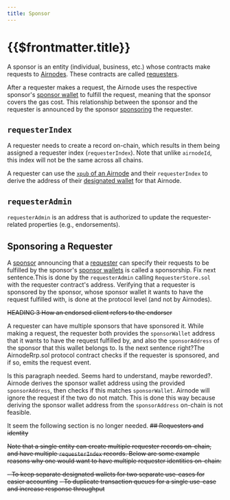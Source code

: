 ```yaml
---
title: Sponsor
---
```


# {{$frontmatter.title}}

<TocHeader />
<TOC class="table-of-contents" :include-level="[2,3]" />

A sponsor is an entity (individual, business, etc.) whose contracts make requests to [Airnodes](airnode.md).
These contracts are called [requesters](requesters.md).

After a requester makes a request, the Airnode uses the respective sponsor's [sponsor wallet](sponsor-wallet.md) to fulfill the request, meaning that the sponsor covers the gas cost. This relationship between the sponsor and the requester is announced by the sponsor [sponsoring](endorsement.md) the requester.

## `requesterIndex`

A requester needs to create a record on-chain, which results in them being assigned a requester index (`requesterIndex`). Note that unlike `airnodeId`, this index will not be the same across all chains.

A requester can use the [`xpub` of an Airnode](airnode.md#xpub) and their `requesterIndex` to derive the address of their [designated wallet](designated-wallet.md) for that Airnode.

## `requesterAdmin`

`requesterAdmin` is an address that is authorized to update the requester-related properties (e.g., endorsements).

## Sponsoring a Requester

A [sponsor](sponsor.md) announcing that a [requester](requester.md) can specify their requests to be fulfilled by the sponsor's [sponsor wallets](sponsor-wallet.md) is called a sponsorship. <FixInline>Fix next sentence.</FixInline>This is done by the `requesterAdmin` calling `RequesterStore.sol` with the requester contract's address. Verifying that a requester is sponsored by the sponsor, whose sponsor wallet it wants to have the request fulfilled with, is done at the protocol level (and not by Airnodes).

~~HEADING 3 How an endorsed client refers to the endorser~~

A requester can have multiple sponsors that have sponsored it. While making a request, the requester both provides the `sponsorWallet` address that it wants to have the request fulfilled by, and also the `sponsorAddress` of the sponsor that this wallet belongs to. <FixInline>Is the next sentence right?</FixInline>The AirnodeRrp.sol protocol contract checks if the requester is sponsored, and if so, emits the request event.

<Fix>Is this paragraph needed. Seems hard to understand, maybe reworded?.</Fix>
Airnode derives the sponsor wallet address using the provided `sponsorAddress`, then checks if this matches `sponsorWallet`. Airnode will ignore the request if the two do not match. This is done this way because deriving the sponsor wallet address from the `sponsorAddress` on-chain is not feasible.


<Fix>It seem the following section is no longer needed.</Fix>
~~## Requesters and identity~~


~~Note that a single entity can create multiple requester records on-chain, and have multiple `requesterIndex` records. Below are some example reasons why one would want to have multiple requester identities on-chain:~~

~~- To keep separate designated wallets for two separate use-cases for easier accounting~~
~~- To duplicate transaction queues for a single use-case and increase response throughput~~
